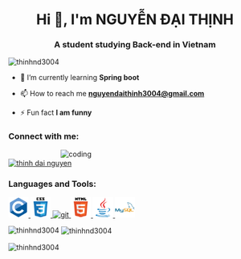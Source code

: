 <h1 align="center">Hi 👋, I'm NGUYỄN ĐẠI THỊNH</h1>
<h3 align="center">A student studying Back-end in Vietnam</h3>

<p align="left"> <img src="https://komarev.com/ghpvc/?username=thinhnd3004&label=Profile%20views&color=0e75b6&style=flat" alt="thinhnd3004" /> </p>

- 🌱 I’m currently learning **Spring boot**

- 📫 How to reach me **nguyendaithinh3004@gmail.com**

- ⚡ Fun fact **I am funny**

<h3 align="left">Connect with me:</h3>

<img align = "right" bottom = "10" alt = "coding" width = "400" src = "https://camo.githubusercontent.com/cae12fddd9d6982901d82580bdf321d81fb299141098ca1c2d4891870827bf17/68747470733a2f2f6d69726f2e6d656469756d2e636f6d2f6d61782f313336302f302a37513379765349765f7430696f4a2d5a2e676966">

<p align="left">
<a href="https://fb.com/thinh dai nguyen" target="blank"><img align="center" src="https://raw.githubusercontent.com/rahuldkjain/github-profile-readme-generator/master/src/images/icons/Social/facebook.svg" alt="thinh dai nguyen" height="30" width="40" /></a>
</p>

<h3 align="left">Languages and Tools:</h3>
<p align="left"> <a href="https://www.cprogramming.com/" target="_blank" rel="noreferrer"> <img src="https://raw.githubusercontent.com/devicons/devicon/master/icons/c/c-original.svg" alt="c" width="40" height="40"/> </a> <a href="https://www.w3schools.com/css/" target="_blank" rel="noreferrer"> <img src="https://raw.githubusercontent.com/devicons/devicon/master/icons/css3/css3-original-wordmark.svg" alt="css3" width="40" height="40"/> </a> <a href="https://git-scm.com/" target="_blank" rel="noreferrer"> <img src="https://www.vectorlogo.zone/logos/git-scm/git-scm-icon.svg" alt="git" width="40" height="40"/> </a> <a href="https://www.w3.org/html/" target="_blank" rel="noreferrer"> <img src="https://raw.githubusercontent.com/devicons/devicon/master/icons/html5/html5-original-wordmark.svg" alt="html5" width="40" height="40"/> </a> <a href="https://www.java.com" target="_blank" rel="noreferrer"> <img src="https://raw.githubusercontent.com/devicons/devicon/master/icons/java/java-original.svg" alt="java" width="40" height="40"/> </a> <a href="https://www.mysql.com/" target="_blank" rel="noreferrer"> <img src="https://raw.githubusercontent.com/devicons/devicon/master/icons/mysql/mysql-original-wordmark.svg" alt="mysql" width="40" height="40"/> </a> </p>

<p><img align="left" src="https://github-readme-stats.vercel.app/api/top-langs?username=thinhnd3004&show_icons=true&locale=en&layout=compact" alt="thinhnd3004" /></p>

<p>&nbsp;<img align="center" src="https://github-readme-stats.vercel.app/api?username=thinhnd3004&show_icons=true&locale=en" alt="thinhnd3004" /></p>

<p><img align="center" src="https://github-readme-streak-stats.herokuapp.com/?user=thinhnd3004&" alt="thinhnd3004" /></p>
